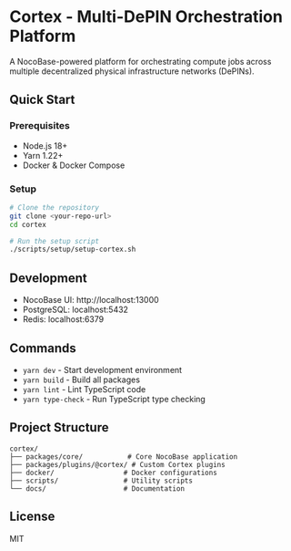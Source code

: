 # Cortex - Multi-DePIN Orchestration Platform

A NocoBase-powered platform for orchestrating compute jobs across multiple decentralized physical infrastructure networks (DePINs).

## Quick Start

### Prerequisites

- Node.js 18+
- Yarn 1.22+
- Docker & Docker Compose


### Setup

```bash
# Clone the repository
git clone <your-repo-url>
cd cortex

# Run the setup script
./scripts/setup/setup-cortex.sh
```

## Development

- NocoBase UI: http://localhost:13000
- PostgreSQL: localhost:5432
- Redis: localhost:6379

## Commands

- `yarn dev` - Start development environment
- `yarn build` - Build all packages
- `yarn lint` - Lint TypeScript code
- `yarn type-check` - Run TypeScript type checking

## Project Structure

```
cortex/
├── packages/core/           # Core NocoBase application
├── packages/plugins/@cortex/ # Custom Cortex plugins
├── docker/                 # Docker configurations
├── scripts/                # Utility scripts
└── docs/                   # Documentation
```

## License

MIT